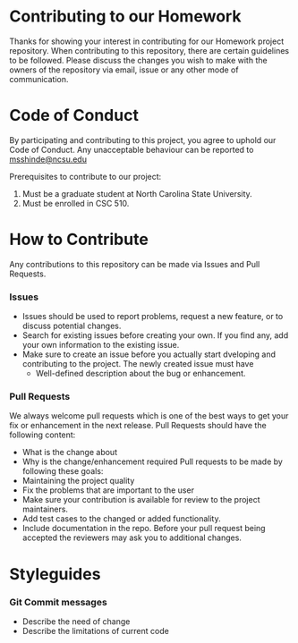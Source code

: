 # Contributing to our Homework

Thanks for showing your interest in contributing for our Homework project repository. When contributing to this repository, there are certain guidelines to be followed. Please discuss the changes you wish to make with the owners of the repository via email, issue or any other mode of communication.

# Code of Conduct 

By participating and contributing to this project, you agree to uphold our Code of Conduct. Any unacceptable behaviour can be reported to msshinde@ncsu.edu 

Prerequisites to contribute to our project: 
  1. Must be a graduate student at North Carolina State University. 
  2. Must be enrolled in CSC 510.
 
 # How to Contribute
Any contributions to this repository can be made via Issues and Pull Requests.

### Issues
- Issues should be used to report problems, request a new feature, or to discuss potential changes.
- Search for existing issues before creating your own. If you find any, add your own information to the existing issue.
- Make sure to create an issue before you actually start dveloping and contributing to the project. The newly created issue must have 
  - Well-defined description about the bug or enhancement.

### Pull Requests
We always welcome pull requests which is one of the best ways to get your fix or enhancement in the next release. 
Pull Requests should have the following content:
  - What is the change about 
  - Why is the change/enhancement required 
Pull requests to be made by following these goals:
  - Maintaining the project quality 
  - Fix the problems that are important to the user
  - Make sure your contribution is available for review to the project maintainers. 
  - Add test cases to the changed or added functionality.
  - Include documentation in the repo.
Before your pull request being accepted the reviewers may ask you to additional changes. 

# Styleguides 
### Git Commit messages 
  - Describe the need of change
  - Describe the limitations of current code